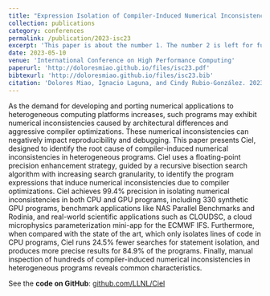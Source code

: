 ```yaml
---
title: "Expression Isolation of Compiler-Induced Numerical Inconsistencies in Heterogeneous Code"
collection: publications
category: conferences
permalink: /publication/2023-isc23
excerpt: 'This paper is about the number 1. The number 2 is left for future work.'
date: 2023-05-10
venue: 'International Conference on High Performance Computing'
paperurl: 'http://doloresmiao.github.io/files/isc23.pdf'
bibtexurl: 'http://doloresmiao.github.io/files/isc23.bib'
citation: 'Dolores Miao, Ignacio Laguna, and Cindy Rubio-González. 2023. Expression Isolation of Compiler-Induced Numerical Inconsistencies in Heterogeneous Code. In ISC (Lecture Notes in Computer Science, Vol. 13948). Springer, 381–401.'
---
```

As the demand for developing and porting numerical applications to heterogeneous computing platforms increases, such programs
may exhibit numerical inconsistencies caused by architectural differences
and aggressive compiler optimizations. These numerical inconsistencies
can negatively impact reproducibility and debugging. This paper presents
Ciel, designed to identify the root cause of compiler-induced numerical
inconsistencies in heterogeneous programs. Ciel uses a floating-point
precision enhancement strategy, guided by a recursive bisection search
algorithm with increasing search granularity, to identify the program expressions that induce numerical inconsistencies due to compiler optimizations. Ciel achieves 99.4% precision in isolating numerical inconsistencies
in both CPU and GPU programs, including 330 synthetic GPU programs,
benchmark applications like NAS Parallel Benchmarks and Rodinia, and
real-world scientific applications such as CLOUDSC, a cloud microphysics
parameterization mini-app for the ECMWF IFS. Furthermore, when compared with the state of the art, which only isolates lines of code in CPU
programs, Ciel runs 24.5% fewer searches for statement isolation, and
produces more precise results for 84.9% of the programs. Finally, manual
inspection of hundreds of compiler-induced numerical inconsistencies in
heterogeneous programs reveals common characteristics.

See the **code on GitHub**: [github.com/LLNL/Ciel](https://github.com/LLNL/Ciel)
